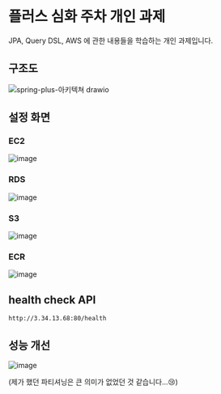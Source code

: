# 플러스 심화 주차 개인 과제

JPA, Query DSL, AWS 에 관한 내용들을 학습하는 개인 과제입니다.




## 구조도
![spring-plus-아키텍쳐 drawio](https://github.com/user-attachments/assets/d50f885c-df93-41d3-b38b-f77617517c9b)



## 설정 화면

### EC2
![image](https://github.com/user-attachments/assets/adf641c0-a042-4249-8e85-863b81724d40)


### RDS
![image](https://github.com/user-attachments/assets/c61d3459-ab8f-401f-a73a-653672c7344a)


### S3
![image](https://github.com/user-attachments/assets/0727f8b5-1ea7-45d7-9134-4a04f144ae00)


### ECR
![image](https://github.com/user-attachments/assets/12a6d9ca-76dd-4d3c-95f0-ae4d81008fda)


## health check API
`http://3.34.13.68:80/health`



## 성능 개선
![image](https://github.com/user-attachments/assets/cb6f90ca-4935-4383-b75f-f07b024c4beb)

(제가 했던 파티셔닝은 큰 의미가 없었던 것 같습니다...😢) 
